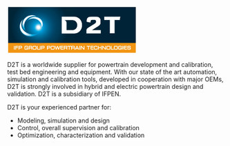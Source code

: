 <p><a href="http://www.d2t.com/"><img src="exhibitor_12.png" style="width:300px;height:auto;" /></a></p>
<p>D2T is a worldwide supplier for powertrain development and calibration, test bed engineering and equipment.
With our state of the art automation, simulation and calibration tools, developed in cooperation with major OEMs, D2T is strongly involved in hybrid and electric powertrain design and validation.
D2T is a subsidiary of IFPEN.</p>

D2T is your experienced partner for:
<ul>
    <li>Modeling, simulation and design</li>
    <li>Control, overall supervision and calibration</li>
    <li>Optimization, characterization and validation</li>
</ul>